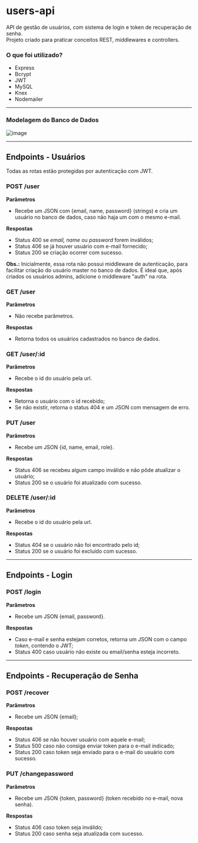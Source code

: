 # users-api
API de gestão de usuários, com sistema de login e token de recuperação de senha.<br/>
Projeto criado para praticar conceitos REST, middlewares e controllers.

### O que foi utilizado?
- Express
- Bcrypt
- JWT
- MySQL
- Knex
- Nodemailer

-------------------------------------------------------------------

### Modelagem do Banco de Dados
![image](https://github.com/brittola/users-api/assets/99913525/b9b65587-11a7-4766-93de-bdbbbfe81a8e)


-------------------------------------------------------------------

## Endpoints - Usuários
Todas as rotas estão protegidas por autenticação com JWT.
### POST /user
**Parâmetros**
- Recebe um JSON com {email, name, password} (strings) e cria um usuário no banco de dados, caso não haja um com o mesmo e-mail.

**Respostas**
- Status 400 se *email, name* ou *password* forem inválidos;
- Status 406 se já houver usuário com e-mail fornecido;
- Status 200 se criação ocorrer com sucesso.

**Obs.:** Inicialmente, essa rota não possui middleware de autenticação, para facilitar criação do usuário master no banco de dados. É ideal que, após criados os usuários admins, adicione o middleware "auth" na rota.

### GET /user
**Parâmetros**
- Não recebe parâmetros.

**Respostas**
- Retorna todos os usuários cadastrados no banco de dados.

### GET /user/:id
**Parâmetros**
- Recebe o id do usuário pela url.

**Respostas**
- Retorna o usuário com o id recebido;
- Se não existir, retorna o status 404 e um JSON com mensagem de erro.

### PUT /user
**Parâmetros**
- Recebe um JSON {id, name, email, role}.

**Respostas**
- Status 406 se recebeu algum campo inválido e não pôde atualizar o usuário;
- Status 200 se o usuário foi atualizado com sucesso.

### DELETE /user/:id
**Parâmetros**
- Recebe o id do usuário pela url.

**Respostas**
- Status 404 se o usuário não foi encontrado pelo id;
- Status 200 se o usuário foi excluído com sucesso.
------------------------------------------------------------------------------
## Endpoints - Login

### POST /login
**Parâmetros**
- Recebe um JSON {email, password}.

**Respostas**
- Caso e-mail e senha estejam corretos, retorna um JSON com o campo *token*, contendo o JWT;
- Status 400 caso usuário não existe ou email/senha esteja incorreto.

-----------------------------------------------------------------------------
## Endpoints - Recuperação de Senha

### POST /recover
**Parâmetros**
- Recebe um JSON {email};

**Respostas**
- Status 406 se não houver usuário com aquele e-mail;
- Status 500 caso não consiga enviar token para o e-mail indicado;
- Status 200 caso token seja enviado para o e-mail do usuário com sucesso.

### PUT /changepassword
**Parâmetros**
- Recebe um JSON {token, password} (token recebido no e-mail, nova senha).

**Respostas**
- Status 406 caso token seja inválido;
- Status 200 caso senha seja atualizada com sucesso.

